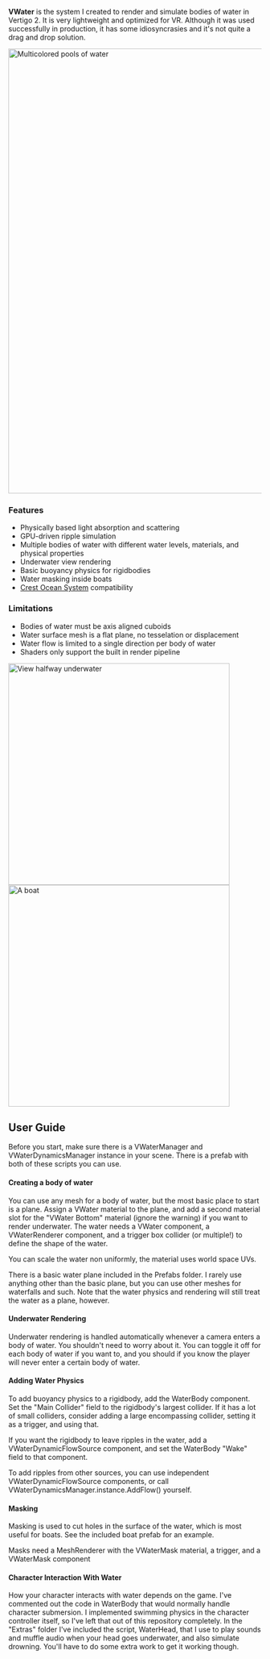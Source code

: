 **VWater** is the system I created to render and simulate bodies of water in Vertigo 2. It is very lightweight and optimized for VR. Although it was used successfully in production, it has some idiosyncrasies and it's not quite a drag and drop solution.

<img width="883" alt="Multicolored pools of water" src="https://github.com/zulubo/VWater/assets/29665945/9eb3f423-966b-4e9e-9ce1-0522ec8f77c0">

<h3>Features</h3>

  - Physically based light absorption and scattering
  - GPU-driven ripple simulation
  - Multiple bodies of water with different water levels, materials, and physical properties
  - Underwater view rendering
  - Basic buoyancy physics for rigidbodies
  - Water masking inside boats
  - [Crest Ocean System](https://github.com/wave-harmonic/crest) compatibility

<h3>Limitations</h3>

  - Bodies of water must be axis aligned cuboids
  - Water surface mesh is a flat plane, no tesselation or displacement
  - Water flow is limited to a single direction per body of water
  - Shaders only support the built in render pipeline


<img width="440" alt="View halfway underwater" src="https://github.com/zulubo/VWater/assets/29665945/e33e5882-2f7d-422d-be94-9d7ea6a1ccc7"> 
<img width="440" alt="A boat" src="https://github.com/zulubo/VWater/assets/29665945/c8463b27-7895-43e9-ac43-be8a217f6b34">

<h2>User Guide</h2>

Before you start, make sure there is a VWaterManager and VWaterDynamicsManager instance in your scene. There is a prefab with both of these scripts you can use.

<h4>Creating a body of water</h4>

You can use any mesh for a body of water, but the most basic place to start is a plane. Assign a VWater material to the plane, and add a second material slot for the "VWater Bottom" material (ignore the warning) if you want to render underwater. 
The water needs a VWater component, a VWaterRenderer component, and a trigger box collider (or multiple!) to define the shape of the water.

You can scale the water non uniformly, the material uses world space UVs.

There is a basic water plane included in the Prefabs folder. I rarely use anything other than the basic plane, but you can use other meshes for waterfalls and such. 
Note that the water physics and rendering will still treat the water as a plane, however.

<h4>Underwater Rendering</h4>

Underwater rendering is handled automatically whenever a camera enters a body of water. You shouldn't need to worry about it. 
You can toggle it off for each body of water if you want to, and you should if you know the player will never enter a certain body of water.

<h4>Adding Water Physics</h4>

To add buoyancy physics to a rigidbody, add the WaterBody component. Set the "Main Collider" field to the rigidbody's largest collider. If it has a lot of small colliders, consider adding a large encompassing collider, setting it as a trigger, and using that.

If you want the rigidbody to leave ripples in the water, add a VWaterDynamicFlowSource component, and set the WaterBody "Wake" field to that component.

To add ripples from other sources, you can use independent VWaterDynamicFlowSource components, or call VWaterDynamicsManager.instance.AddFlow() yourself.

<h4>Masking</h4>

Masking is used to cut holes in the surface of the water, which is most useful for boats. See the included boat prefab for an example.

Masks need a MeshRenderer with the VWaterMask material, a trigger, and a VWaterMask component

<h4>Character Interaction With Water</h4>

How your character interacts with water depends on the game. I've commented out the code in WaterBody that would normally handle character submersion. 
I implemented swimming physics in the character controller itself, so I've left that out of this repository completely. 
In the "Extras" folder I've included the script, WaterHead, that I use to play sounds and muffle audio when your head goes underwater, and also simulate drowning. You'll have to do some extra work to get it working though.
